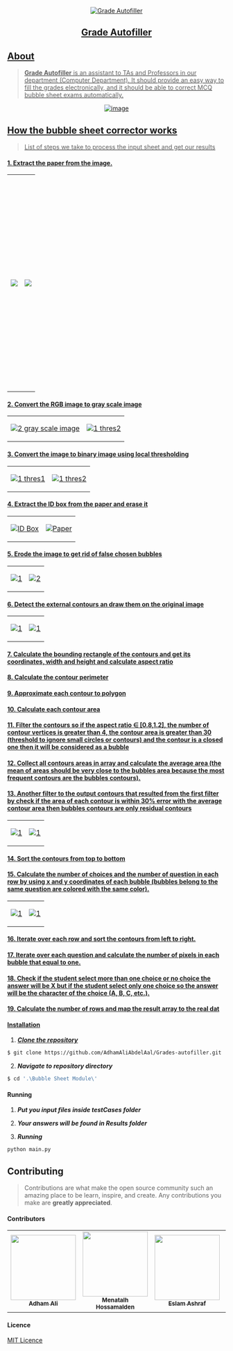 <div align="center">
<a href="" rel="noopener">
  
  ![Grade Autofiller](https://t3.ftcdn.net/jpg/00/33/15/36/240_F_33153607_eYe0x5YRdY2BQYcco5eDkfP9SWABvqtQ.jpg)
</div>

<h2 align="center">Grade Autofiller</h2>

## About
> **Grade Autofiller** is an assistant to TAs and Professors in our department (Computer Department). It should provide an easy way to fill the grades electronically, and it should be able to correct MCQ bubble sheet exams automatically.


<div align="center">

![image](./Bubble%20Sheet%20Module/readme%20imgs/flowchart.png)

</div>

## How the bubble sheet corrector works
> List of steps we take to process the input sheet and get our results


#### 1. Extract the paper from the image.

<table>
<tr style="height:500px">
<td>
<img src="./Bubble%20Sheet%20Module/readme%20imgs/withID.jpg">
</td>
<td>

<img src="./Bubble%20Sheet%20Module/readme%20imgs/paper.jpg">

</td>
</tr>
</table>


#### 2. Convert the RGB image to gray scale image

<table>
<tr>
<td>

![2  gray scale image](./Bubble%20Sheet%20Module/readme%20imgs/gray.jpg)

</td>
<td>

![1  thres2](./Bubble%20Sheet%20Module/readme%20imgs/CameraFour0.jpeg)

</td>
</tr>
</table>


#### 3. Convert the image to binary image using local thresholding
<table>
<tr>
<td>

![1  thres1](./Bubble%20Sheet%20Module/readme%20imgs/thres.jpg)

</td>
<td>

![1  thres2](./Bubble%20Sheet%20Module/readme%20imgs/thres.jpeg)

</td>
</tr>
</table>

#### 4. Extract the ID box from the paper and erase it
<table>
<tr>
<td>

![ID Box](./Bubble%20Sheet%20Module/readme%20imgs/id%20box.jpg)

</td>
<td>

![Paper](./Bubble%20Sheet%20Module/readme%20imgs/paperwithoutbox.jpg)

</td>
</tr>
</table>

#### 5. Erode the image to get rid of false chosen bubbles
<table>
<tr>
<td>

![1](./Bubble%20Sheet%20Module/readme%20imgs/CameraFour0eroded.jpg)

</td>
<td>

![2](./Bubble%20Sheet%20Module/readme%20imgs/CameraFour0eroded.jpeg)

</td>
</tr>
</table>

#### 6. Detect the external contours an draw them on the original image

<table>
<tr>
<td>

![1](./Bubble%20Sheet%20Module/readme%20imgs/CameraFour0exconts.jpg)

</td>
<td>

![1](./Bubble%20Sheet%20Module/readme%20imgs/CameraFour0exconts.jpeg)

</td>
</tr>
</table>

#### 7. Calculate the bounding rectangle of the contours and get its coordinates, width and height and calculate aspect ratio

#### 8. Calculate the contour perimeter

#### 9. Approximate each contour to polygon
#### 10. Calculate each contour area

#### 11. Filter the contours so if the aspect ratio ∈ [0.8,1.2], the number of contour vertices is greater than 4, the contour area is greater than 30 (threshold to ignore small circles or contours) and the contour is a closed one then it will be considered as a bubble

#### 12. Collect all contours areas in array and calculate the average area (the mean of areas should be very close to the bubbles area because the most frequent contours are the bubbles contours).

#### 13. Another filter to the output contours that resulted from the first filter by check if the area of each contour is within 30% error with the average contour area then bubbles contours are only residual contours
<table>
<tr>
<td>

![1](./Bubble%20Sheet%20Module/readme%20imgs/bubbles.jpg)

</td>
<td>

![1](./Bubble%20Sheet%20Module/readme%20imgs/bubbles.jpeg)

</td>
</tr>
</table>

#### 14. Sort the contours from top to bottom

#### 15. Calculate the number of choices and the number of question in each row by using x and y coordinates of each bubble (bubbles belong to the same question are colored with the same color).

<table>
<tr>
<td>

![1](./Bubble%20Sheet%20Module/readme%20imgs/withIDquestions.jpg)

</td>
<td>

![1](./Bubble%20Sheet%20Module/readme%20imgs/withIDquestions.jpeg)

</td>
</tr>
</table>

#### 16. Iterate over each row and sort the contours from left to right.

#### 17. Iterate over each question and calculate the number of pixels in each bubble that equal to one.

#### 18. Check if the student select more than one choice or no choice the answer will be X but if the student select only one choice so the answer will be the character of the choice (A, B, C, etc.).

#### 19. Calculate the number of rows and map the result array to the real dat


#### Installation

1. **_Clone the repository_**

```sh
$ git clone https://github.com/AdhamAliAbdelAal/Grades-autofiller.git
```
2. **_Navigate to repository directory_**
```sh
$ cd '.\Bubble Sheet Module\'
```


#### Running

1. **_Put you input files inside testCases folder_**
2. **_Your answers will be found in Results folder_**

3. **_Running_**
```sh
python main.py
```

## Contributing

> Contributions are what make the open source community such an amazing place to be learn, inspire, and create. Any contributions you make are **greatly appreciated**.


#### Contributors
<table>
  <tr>
    <td align="center"><a href="https://github.com/AdhamAliAbdelAal"><img src="https://avatars.githubusercontent.com/u/83884426?v=4" width="150px;" alt=""/><br /><sub><b>Adham Ali</b></sub></a><br /></td>
    <td align="center"><a href="https://github.com/MennaTalhHossamAlden"><img src="https://avatars.githubusercontent.com/u/76497207?v=4" width="150px;" alt=""/><br /><sub><b>Menatalh Hossamalden</b></sub></a><br /></td>
    <td align="center"><a href="https://github.com/EslamAsHhraf"><img src="https://avatars.githubusercontent.com/u/71986226?v=4" width="150px;" alt=""/><br /><sub><b>Eslam Ashraf</b></sub></a><br /></td>
    <td align="center"><a href="https://github.com/MohamedWw"><img src="https://avatars.githubusercontent.com/u/64079821?v=4" width="150px;" alt=""/><br /><sub><b>Mohamed Walid</b></sub></a><br /></td>
     
  </tr>
 </table>

#### Licence
[MIT Licence](https://github.com/AbdallahHemdan/Orchestra/blob/master/LICENSE)